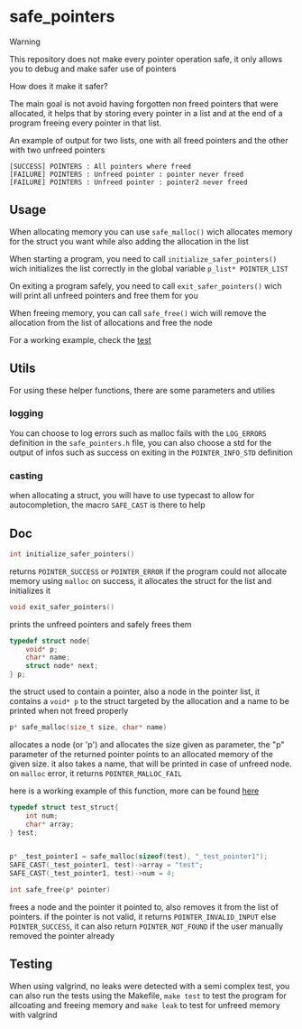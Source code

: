 # safe_pointers

> [!WARNING]
> This repository does not make every pointer operation safe, it only allows you to debug and make safer use of pointers

How does it make it safer?

The main goal is not avoid having forgotten non freed pointers that were allocated, it helps that by storing every pointer in a list and at the end of a program freeing every pointer in that list.


An example of output for two lists, one with all freed pointers and the other with two unfreed pointers
```
[SUCCESS] POINTERS : All pointers where freed
[FAILURE] POINTERS : Unfreed pointer : pointer never freed
[FAILURE] POINTERS : Unfreed pointer : pointer2 never freed
```

## Usage

When allocating memory you can use `safe_malloc()` wich allocates memory for the struct you want while also adding the allocation in the list

When starting a program, you need to call `initialize_safer_pointers()` wich initializes the list correctly in the global variable `p_list* POINTER_LIST`

On exiting a program safely, you need to call `exit_safer_pointers()` wich will print all unfreed pointers and free them for you

When freeing memory, you can call `safe_free()` wich will remove the allocation from the list of allocations and free the node

For a working example, check the [test](test_safe_pointers.c)



## Utils

For using these helper functions, there are some parameters and utilies

### logging

You can choose to log errors such as malloc fails with the `LOG_ERRORS` definition in the `safe_pointers.h` file, you can also choose a std for the output of infos such as success on exiting in the `POINTER_INFO_STD` definition

### casting

when allocating a struct, you will have to use typecast to allow for autocompletion, the macro `SAFE_CAST` is there to help


## Doc


```c
int initialize_safer_pointers()
```
returns `POINTER_SUCCESS` or `POINTER_ERROR` if the program could not allocate memory using `malloc`
on success, it allocates the struct for the list and initializes it


```c
void exit_safer_pointers()
```
prints the unfreed pointers and safely frees them


```c
typedef struct node{
    void* p;
    char* name;
    struct node* next;
} p;
```

the struct used to contain a pointer, also a node in the pointer list,  it contains a `void* p` to the struct targeted by the allocation and a name to be printed when not freed properly

```c
p* safe_malloc(size_t size, char* name)
```
allocates a node (or 'p') and allocates the size given as parameter, the "p" parameter of the returned pointer points to an allocated memory of the given size. it also takes a name, that will be printed in case of unfreed node. on `malloc` error, it returns `POINTER_MALLOC_FAIL`

here is a working example of this function, more can be found [here](test_safe_pointers.c)

```c
typedef struct test_struct{
    int num;
    char* array;
} test;


p* _test_pointer1 = safe_malloc(sizeof(test), "_test_pointer1");
SAFE_CAST(_test_pointer1, test)->array = "test";
SAFE_CAST(_test_pointer1, test)->num = 4;
```


```c
int safe_free(p* pointer)
```
frees a node and the pointer it pointed to, also removes it from the list of pointers.
if the pointer is not valid, it returns `POINTER_INVALID_INPUT` else `POINTER_SUCCESS`, it can also return `POINTER_NOT_FOUND` if the user manually removed the pointer already

## Testing

When using valgrind, no leaks were detected with a semi complex test, you can also run the tests using the Makefile, `make test` to test the program for allcoating and freeing memory and `make leak` to test for unfreed memory with valgrind
